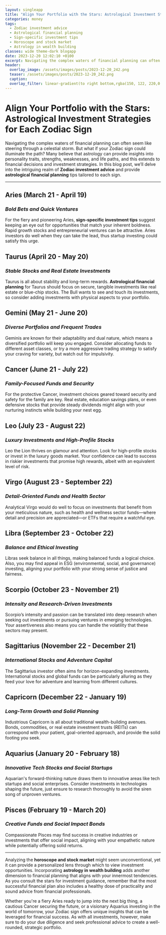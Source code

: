 ```yaml
---
layout: singleapp
title: "Align Your Portfolio with the Stars: Astrological Investment Strategies for Each Zodiac Sign"
categories: money
tags:
  - Zodiac investment advice
  - Astrological financial planning
  - Sign-specific investment tips
  - Horoscope and stock market
  - Astrology in wealth building
classes: wide theme-dark blogapp
date: 2023-12-20 12:02:10 +0100
excerpt: Navigating the complex waters of financial planning can often seem like steering through a celestial storm.
header:
  overlay_image: /assets/images/posts/2023-12-20_242.png
  teaser: /assets/images/posts/2023-12-20_242.png
  caption: 
  overlay_filter: linear-gradient(to right bottom,rgba(150, 122, 220,0.8), rgba(255,245,208,0.5))
---
```

# Align Your Portfolio with the Stars: Astrological Investment Strategies for Each Zodiac Sign

Navigating the complex waters of financial planning can often seem like steering through a celestial storm. But what if your Zodiac sign could illuminate the path? Many believe that astrology can provide insights into personality traits, strengths, weaknesses, and life paths, and this extends to financial decisions and investment strategies. In this blog post, we’ll delve into the intriguing realm of **Zodiac investment advice** and provide **astrological financial planning** tips tailored to each sign.

---
## Aries (March 21 - April 19)
### ***Bold Bets and Quick Ventures***
For the fiery and pioneering Aries, **sign-specific investment tips** suggest keeping an eye out for opportunities that match your inherent boldness. Rapid growth stocks and entrepreneurial ventures can be attractive. Aries investors do well when they can take the lead, thus startup investing could satisfy this urge.

## Taurus (April 20 - May 20)
### ***Stable Stocks and Real Estate Investments***
Taurus is all about stability and long-term rewards. **Astrological financial planning** for Taurus should focus on secure, tangible investments like real estate or blue-chip stocks. The Bull wants to see and touch its investments, so consider adding investments with physical aspects to your portfolio.

## Gemini (May 21 - June 20)
### ***Diverse Portfolios and Frequent Trades***
Geminis are known for their adaptability and dual nature, which means a diversified portfolio will keep you engaged. Consider allocating funds to different asset classes, or try a more aggressive trading strategy to satisfy your craving for variety, but watch out for impulsivity.

## Cancer (June 21 - July 22)
### ***Family-Focused Funds and Security***
For the protective Cancer, investment choices geared toward security and safety for the family are key. Real estate, education savings plans, or even defensive stocks that provide steady dividends might align with your nurturing instincts while building your nest egg.

## Leo (July 23 - August 22)
### ***Luxury Investments and High-Profile Stocks***
Leo the Lion thrives on glamour and attention. Look for high-profile stocks or invest in the luxury goods market. Your confidence can lead to success in riskier investments that promise high rewards, albeit with an equivalent level of risk.

## Virgo (August 23 - September 22)
### ***Detail-Oriented Funds and Health Sector***
Analytical Virgo would do well to focus on investments that benefit from your meticulous nature, such as health and wellness sector funds—where detail and precision are appreciated—or ETFs that require a watchful eye.

## Libra (September 23 - October 22)
### ***Balance and Ethical Investing***
Libras seek balance in all things, making balanced funds a logical choice. Also, you may find appeal in ESG (environmental, social, and governance) investing, aligning your portfolio with your strong sense of justice and fairness.

## Scorpio (October 23 - November 21)
### ***Intensity and Research-Driven Investments***
Scorpio’s intensity and passion can be translated into deep research when seeking out investments or pursuing ventures in emerging technologies. Your assertiveness also means you can handle the volatility that these sectors may present.

## Sagittarius (November 22 - December 21)
### ***International Stocks and Adventure Capital***
The Sagittarius investor often aims for horizon-expanding investments. International stocks and global funds can be particularly alluring as they feed your love for adventure and learning from different cultures.

## Capricorn (December 22 - January 19)
### ***Long-Term Growth and Solid Planning***
Industrious Capricorn is all about traditional wealth-building avenues. Bonds, commodities, or real estate investment trusts (REITs) can correspond with your patient, goal-oriented approach, and provide the solid footing you seek.

## Aquarius (January 20 - February 18)
### ***Innovative Tech Stocks and Social Startups***
Aquarian's forward-thinking nature draws them to innovative areas like tech startups and social enterprises. Consider investments in technologies shaping the future, just ensure to research thoroughly to avoid the siren song of unproven ventures.

## Pisces (February 19 - March 20)
### ***Creative Funds and Social Impact Bonds***
Compassionate Pisces may find success in creative industries or investments that offer social impact, aligning with your empathetic nature while potentially offering solid returns.

---

Analyzing the **horoscope and stock market** might seem unconventional, yet it can provide a personalized lens through which to view investment opportunities. Incorporating **astrology in wealth building** adds another dimension to financial planning that aligns with your innermost tendencies. As you consult the stars for investment guidance, remember that the most successful financial plan also includes a healthy dose of practicality and sound advice from financial professionals.

Whether you're a fiery Aries ready to jump into the next big thing, a cautious Cancer securing the future, or a visionary Aquarius investing in the world of tomorrow, your Zodiac sign offers unique insights that can be leveraged for financial success. As with all investments, however, make sure to do your due diligence and seek professional advice to create a well-rounded, strategic portfolio.